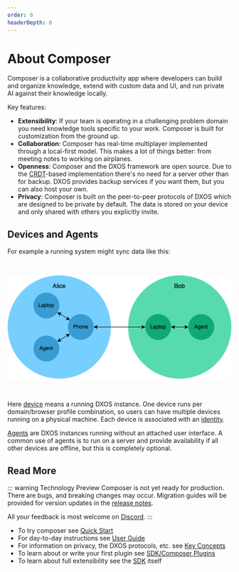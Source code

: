 ```yaml
---
order: 0
headerDepth: 0
---
```


# About Composer

Composer is a collaborative productivity app where developers can build and organize knowledge, extend with custom data and UI, and run private AI against their knowledge locally.

Key features:

* **Extensibility**: If your team is operating in a challenging problem domain you need knowledge tools specific to your work. Composer is built for customization from the ground up.
* **Collaboration**: Composer has real-time multiplayer implemented through a local-first model. This makes a lot of things better: from meeting notes to working on airplanes.
* **Openness**: Composer and the DXOS framework are open source. Due to the [CRDT](https://en.wikipedia.org/wiki/Conflict-free_replicated_data_type)-based implementation there's no need for a server other than for backup. DXOS provides backup services if you want them, but you can also host your own.
* **Privacy**: Composer is built on the peer-to-peer protocols of DXOS which are designed to be private by default. The data is stored on your device and only shared with others you explicitly invite.

## Devices and Agents

For example a running system might sync data like this:

<br/>

![](./devices.png)

<br/>

Here [device](../guide/glossary.md#device) means a running DXOS instance. One device runs per domain/browser profile combination, so users can have multiple devices running on a physical machine. Each device is associated with an [identity](./user-guide/).

[Agents](../guide/tooling/cli/agent.md) are DXOS instances running without an attached user interface. A common use of agents is to run on a server and provide availability if all other devices are offline, but this is completely optional.

## Read More

<a id="technology-preview"></a>
::: warning Technology Preview
Composer is not yet ready for production. There are bugs, and breaking changes may occur. Migration guides will be provided for version updates in the [release notes](https://github.com/dxos/dxos/releases).

All your feedback is most welcome on [Discord](https://discord.gg/eXVfryv3sW).
:::

* To try composer see [Quick Start](./quick-start.md)
* For day-to-day instructions see [User Guide](./user-guide/)
* For information on privacy, the DXOS protocols, etc. see [Key Concepts](./key-concepts.md)
* To learn about or write your first plugin see [SDK/Composer Plugins](../guide/composer-plugins/)
* To learn about full extensibility see the [SDK](../guide/) itself

